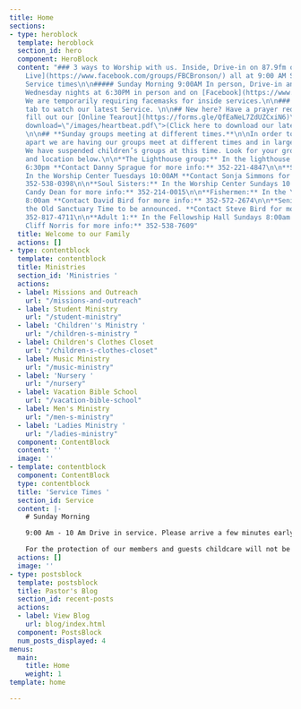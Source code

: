 ```yaml
---
title: Home
sections:
- type: heroblock
  template: heroblock
  section_id: hero
  component: HeroBlock
  content: "### 3 ways to Worship with us. Inside, Drive-in on 87.9fm or [Facebook
    Live](https://www.facebook.com/groups/FBCBronson/) all at 9:00 AM Sundays\n\n#
    Service times\n\n##### Sunday Morning 9:00AM In person, Drive-in and [Facebook](https://www.facebook.com/groups/FBCBronson/)\n\n#####
    Wednesday nights at 6:30PM in person and on [Facebook](https://www.facebook.com/groups/FBCBronson/)\n\n#####
    We are temporarily requiring facemasks for inside services.\n\n### Click the [Sermons](/sermons)
    tab to watch our latest Service. \n\n## New here? Have a prayer request? Please
    fill out our [Online Tearout](https://forms.gle/QfEaNeL7ZdUZCxiN6)\n\n<a href=\"/images/heartbeat.pdf\"
    download=\"/images/heartbeat.pdf\">(Click here to download our latest Newsletter)</a>\n\n###
    \n\n## **Sunday groups meeting at different times.**\n\nIn order to keep 6 foot
    apart we are having our groups meet at different times and in larger rooms temporarily.
    We have suspended children’s groups at this time. Look for your groups new time
    and location below.\n\n**The Lighthouse group:** In the lighthouse room Wednesday
    6:30pm **Contact Danny Sprague for more info:** 352-221-4847\n\n**Senior Ladies:**
    In the Worship Center Tuesdays 10:00AM **Contact Sonja Simmons for more info:**
    352-538-0398\n\n**Soul Sisters:** In the Worship Center Sundays 10:00am **Contact
    Candy Dean for more info:** 352-214-0015\n\n**Fishermen:** In the Youth Room Sundays
    8:00am **Contact David Bird for more info:** 352-572-2674\n\n**Senior Men:** In
    the Old Sanctuary Time to be announced. **Contact Steve Bird for more info:**
    352-817-4711\n\n**Adult 1:** In the Fellowship Hall Sundays 8:00am . **Contact
    Cliff Norris for more info:** 352-538-7609"
  title: Welcome to our Family
  actions: []
- type: contentblock
  template: contentblock
  title: Ministries
  section_id: 'Ministries '
  actions:
  - label: Missions and Outreach
    url: "/missions-and-outreach"
  - label: Student Ministry
    url: "/student-ministry"
  - label: 'Children''s Ministry '
    url: "/children-s-ministry "
  - label: Children's Clothes Closet
    url: "/children-s-clothes-closet"
  - label: Music Ministry
    url: "/music-ministry"
  - label: 'Nursery '
    url: "/nursery"
  - label: Vacation Bible School
    url: "/vacation-bible-school"
  - label: Men's Ministry
    url: "/men-s-ministry"
  - label: 'Ladies Ministry '
    url: "/ladies-ministry"
  component: ContentBlock
  content: ''
  image: ''
- template: contentblock
  component: ContentBlock
  type: contentblock
  title: 'Service Times '
  section_id: Service
  content: |-
    # Sunday Morning

    9:00 Am - 10 Am Drive in service. Please arrive a few minutes early for a good spot.

    For the protection of our members and guests childcare will not be provided.
  actions: []
  image: ''
- type: postsblock
  template: postsblock
  title: Pastor's Blog
  section_id: recent-posts
  actions:
  - label: View Blog
    url: blog/index.html
  component: PostsBlock
  num_posts_displayed: 4
menus:
  main:
    title: Home
    weight: 1
template: home

---
```

